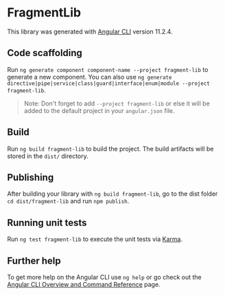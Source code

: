 # FragmentLib

This library was generated with [Angular CLI](https://github.com/angular/angular-cli) version 11.2.4.

## Code scaffolding

Run `ng generate component component-name --project fragment-lib` to generate a new component. You can also use `ng generate directive|pipe|service|class|guard|interface|enum|module --project fragment-lib`.
> Note: Don't forget to add `--project fragment-lib` or else it will be added to the default project in your `angular.json` file. 

## Build

Run `ng build fragment-lib` to build the project. The build artifacts will be stored in the `dist/` directory.

## Publishing

After building your library with `ng build fragment-lib`, go to the dist folder `cd dist/fragment-lib` and run `npm publish`.

## Running unit tests

Run `ng test fragment-lib` to execute the unit tests via [Karma](https://karma-runner.github.io).

## Further help

To get more help on the Angular CLI use `ng help` or go check out the [Angular CLI Overview and Command Reference](https://angular.io/cli) page.
